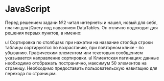 # JavaScript

Перед решением задачи №2 читал интернеты и нашел, новый для себя, плагин для jQuery под навазнием DataTables. Он отлично подоходит для решения первых пунктов, а именно:

ul Сортировка по столбцам: при нажатии на название столбца строки таблицы сортируются по возрастанию, при повторном клике - по убыванию. Графическим элементом или текстовым сообщением указывается направление сортировки.
ul Клиентская пагинация: данные необходимо отображать постранично, максимум 50 элементов на страницу. Необходимо предоставить пользовательскую навигацию для перехода по страницам.
